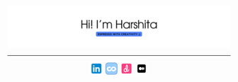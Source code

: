 <img src="./images/header.png">
<hr>
<p align="center">
    <a href="https://www.linkedin.com/in/harshitaphadtare/"><img height="30" src="./images/linkedin.png" alt="linkedin logo"></a>
    <a href="https://www.coursera.org/user/22e988048a0f63ce033dd6dfbdfc1b19"><img height="30" src="./images/coursera.png" alt="coursera logo"></a>
    <a href="https://dribbble.com/vividora?onboarding=true&designer=true"><img height="30" src="./images/dribble.png" alt="dribble logo"></a>
    <a href="https://medium.com/@hphadtare02"><img height="30" src="./images/medium.png" alt="medium logo"></a>
</p>